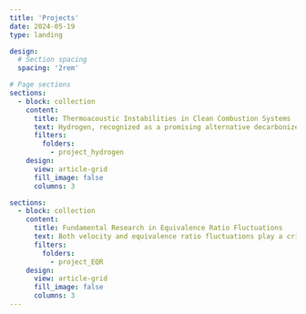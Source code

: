 ```yaml
---
title: 'Projects'
date: 2024-05-19
type: landing

design:
  # Section spacing
  spacing: '2rem'

# Page sections
sections:
  - block: collection
    content:
      title: Thermoacoustic Instabilities in Clean Combustion Systems
      text: Hydrogen, recognized as a promising alternative decarbonized fuel, has received considerable attention. However, the shift from natural gas to hydrogen in modern well-established gas turbines, which rely on lean premixed combustion to reduce NOx emissions, increases the risk of flashback, potentially causing catastrophic damage to the structure. This necessitates alternative strategies to enable safe and stable hydrogen combustion. The micro-mix concept has recently gained renewed attention for the burning of pure hydrogen. Instead of achieving a fully premixed fuel-air mixture far upstream of the flame, this strategy involves injecting fuel near the exit of the burner, allowing for rapid mixing with the incoming air flow. However, this leads to insufficient mixing and is thus often referred to as a partially premixed (or technically premixed) system since the non-uniformity of the equivalence ratio is still present at the flame. Understanding how flames respond under these conditions is critical for the development of next-generation, carbon-free gas turbines. In particular, fluctuations in the equivalence ratio -- closely linked to velocity fluctuations and strongly influenced by burner design -- play a central role in flame dynamics. Studying this coupling is therefore essential to improving the stability and safety of hydrogen combustion systems.
      filters:
        folders:
          - project_hydrogen
    design:
      view: article-grid
      fill_image: false
      columns: 3

sections:
  - block: collection
    content:
      title: Fundamental Research in Equivalence Ratio Fluctuations
      text: Both velocity and equivalence ratio fluctuations play a critical role in unsteady heat release, which can trigger thermoacoustic instability. This form of instability arises from the two-way coupling between acoustic waves and unsteady heat release, leading to large-amplitude pressure oscillations and, in severe cases, catastrophic hardware failure. However, isolated influence between velocity and equivalence ratio fluctuations on flame dynamics is difficult to distinguish, as velocity and equivalence ratio fluctuation are inherently coupled. To address this challenge, it is essential to investigate flame behavior under well-controlled equivalence ratio perturbations. Such studies not only clarify how flames respond to these fluctuations but also provide valuable insights into the nonlinear dynamics governing combustion stability.
      filters:
        folders:
          - project_EQR
    design:
      view: article-grid
      fill_image: false
      columns: 3
---
```

